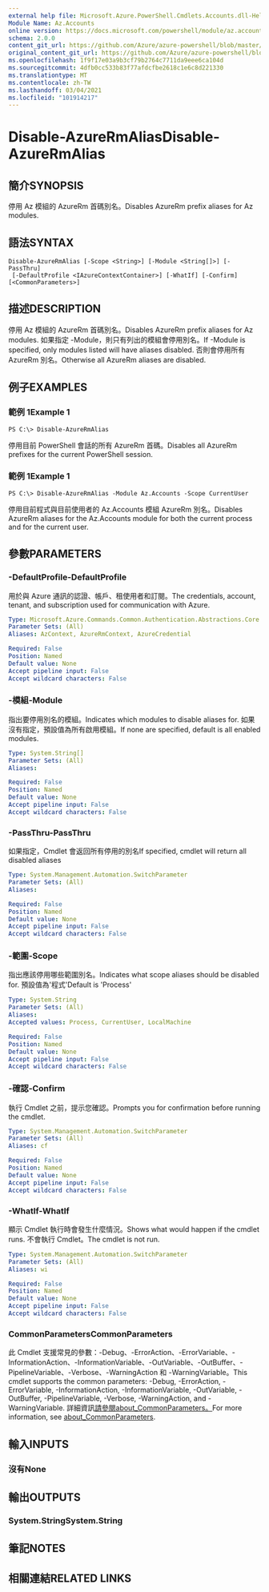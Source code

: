 ```yaml
---
external help file: Microsoft.Azure.PowerShell.Cmdlets.Accounts.dll-Help.xml
Module Name: Az.Accounts
online version: https://docs.microsoft.com/powershell/module/az.accounts/disable-azurermalias
schema: 2.0.0
content_git_url: https://github.com/Azure/azure-powershell/blob/master/src/Accounts/Accounts/help/Disable-AzureRmAlias.md
original_content_git_url: https://github.com/Azure/azure-powershell/blob/master/src/Accounts/Accounts/help/Disable-AzureRmAlias.md
ms.openlocfilehash: 1f9f17e03a9b3cf79b2764c7711da9eee6ca104d
ms.sourcegitcommit: 4dfb0cc533b83f77afdcfbe2618c1e6c8d221330
ms.translationtype: MT
ms.contentlocale: zh-TW
ms.lasthandoff: 03/04/2021
ms.locfileid: "101914217"
---
```

# <span data-ttu-id="a5062-101">Disable-AzureRmAlias</span><span class="sxs-lookup"><span data-stu-id="a5062-101">Disable-AzureRmAlias</span></span>

## <span data-ttu-id="a5062-102">簡介</span><span class="sxs-lookup"><span data-stu-id="a5062-102">SYNOPSIS</span></span>
<span data-ttu-id="a5062-103">停用 Az 模組的 AzureRm 首碼別名。</span><span class="sxs-lookup"><span data-stu-id="a5062-103">Disables AzureRm prefix aliases for Az modules.</span></span>

## <span data-ttu-id="a5062-104">語法</span><span class="sxs-lookup"><span data-stu-id="a5062-104">SYNTAX</span></span>

```
Disable-AzureRmAlias [-Scope <String>] [-Module <String[]>] [-PassThru]
 [-DefaultProfile <IAzureContextContainer>] [-WhatIf] [-Confirm] [<CommonParameters>]
```

## <span data-ttu-id="a5062-105">描述</span><span class="sxs-lookup"><span data-stu-id="a5062-105">DESCRIPTION</span></span>
<span data-ttu-id="a5062-106">停用 Az 模組的 AzureRm 首碼別名。</span><span class="sxs-lookup"><span data-stu-id="a5062-106">Disables AzureRm prefix aliases for Az modules.</span></span> <span data-ttu-id="a5062-107">如果指定 -Module，則只有列出的模組會停用別名。</span><span class="sxs-lookup"><span data-stu-id="a5062-107">If -Module is specified, only modules listed will have aliases disabled.</span></span> <span data-ttu-id="a5062-108">否則會停用所有 AzureRm 別名。</span><span class="sxs-lookup"><span data-stu-id="a5062-108">Otherwise all AzureRm aliases are disabled.</span></span>

## <span data-ttu-id="a5062-109">例子</span><span class="sxs-lookup"><span data-stu-id="a5062-109">EXAMPLES</span></span>

### <span data-ttu-id="a5062-110">範例 1</span><span class="sxs-lookup"><span data-stu-id="a5062-110">Example 1</span></span>
```
PS C:\> Disable-AzureRmAlias
```

<span data-ttu-id="a5062-111">停用目前 PowerShell 會話的所有 AzureRm 首碼。</span><span class="sxs-lookup"><span data-stu-id="a5062-111">Disables all AzureRm prefixes for the current PowerShell session.</span></span>

### <span data-ttu-id="a5062-112">範例 1</span><span class="sxs-lookup"><span data-stu-id="a5062-112">Example 1</span></span>
```
PS C:\> Disable-AzureRmAlias -Module Az.Accounts -Scope CurrentUser
```

<span data-ttu-id="a5062-113">停用目前程式與目前使用者的 Az.Accounts 模組 AzureRm 別名。</span><span class="sxs-lookup"><span data-stu-id="a5062-113">Disables AzureRm aliases for the Az.Accounts module for both the current process and for the current user.</span></span>

## <span data-ttu-id="a5062-114">參數</span><span class="sxs-lookup"><span data-stu-id="a5062-114">PARAMETERS</span></span>

### <span data-ttu-id="a5062-115">-DefaultProfile</span><span class="sxs-lookup"><span data-stu-id="a5062-115">-DefaultProfile</span></span>
<span data-ttu-id="a5062-116">用於與 Azure 通訊的認證、帳戶、租使用者和訂閱。</span><span class="sxs-lookup"><span data-stu-id="a5062-116">The credentials, account, tenant, and subscription used for communication with Azure.</span></span>

```yaml
Type: Microsoft.Azure.Commands.Common.Authentication.Abstractions.Core.IAzureContextContainer
Parameter Sets: (All)
Aliases: AzContext, AzureRmContext, AzureCredential

Required: False
Position: Named
Default value: None
Accept pipeline input: False
Accept wildcard characters: False
```

### <span data-ttu-id="a5062-117">-模組</span><span class="sxs-lookup"><span data-stu-id="a5062-117">-Module</span></span>
<span data-ttu-id="a5062-118">指出要停用別名的模組。</span><span class="sxs-lookup"><span data-stu-id="a5062-118">Indicates which modules to disable aliases for.</span></span>
<span data-ttu-id="a5062-119">如果沒有指定，預設值為所有啟用模組。</span><span class="sxs-lookup"><span data-stu-id="a5062-119">If none are specified, default is all enabled modules.</span></span>

```yaml
Type: System.String[]
Parameter Sets: (All)
Aliases:

Required: False
Position: Named
Default value: None
Accept pipeline input: False
Accept wildcard characters: False
```

### <span data-ttu-id="a5062-120">-PassThru</span><span class="sxs-lookup"><span data-stu-id="a5062-120">-PassThru</span></span>
<span data-ttu-id="a5062-121">如果指定，Cmdlet 會返回所有停用的別名</span><span class="sxs-lookup"><span data-stu-id="a5062-121">If specified, cmdlet will return all disabled aliases</span></span>

```yaml
Type: System.Management.Automation.SwitchParameter
Parameter Sets: (All)
Aliases:

Required: False
Position: Named
Default value: None
Accept pipeline input: False
Accept wildcard characters: False
```

### <span data-ttu-id="a5062-122">-範圍</span><span class="sxs-lookup"><span data-stu-id="a5062-122">-Scope</span></span>
<span data-ttu-id="a5062-123">指出應該停用哪些範圍別名。</span><span class="sxs-lookup"><span data-stu-id="a5062-123">Indicates what scope aliases should be disabled for.</span></span> <span data-ttu-id="a5062-124">預設值為'程式'</span><span class="sxs-lookup"><span data-stu-id="a5062-124">Default is 'Process'</span></span>

```yaml
Type: System.String
Parameter Sets: (All)
Aliases:
Accepted values: Process, CurrentUser, LocalMachine

Required: False
Position: Named
Default value: None
Accept pipeline input: False
Accept wildcard characters: False
```

### <span data-ttu-id="a5062-125">-確認</span><span class="sxs-lookup"><span data-stu-id="a5062-125">-Confirm</span></span>
<span data-ttu-id="a5062-126">執行 Cmdlet 之前，提示您確認。</span><span class="sxs-lookup"><span data-stu-id="a5062-126">Prompts you for confirmation before running the cmdlet.</span></span>

```yaml
Type: System.Management.Automation.SwitchParameter
Parameter Sets: (All)
Aliases: cf

Required: False
Position: Named
Default value: None
Accept pipeline input: False
Accept wildcard characters: False
```

### <span data-ttu-id="a5062-127">-WhatIf</span><span class="sxs-lookup"><span data-stu-id="a5062-127">-WhatIf</span></span>
<span data-ttu-id="a5062-128">顯示 Cmdlet 執行時會發生什麼情況。</span><span class="sxs-lookup"><span data-stu-id="a5062-128">Shows what would happen if the cmdlet runs.</span></span>
<span data-ttu-id="a5062-129">不會執行 Cmdlet。</span><span class="sxs-lookup"><span data-stu-id="a5062-129">The cmdlet is not run.</span></span>

```yaml
Type: System.Management.Automation.SwitchParameter
Parameter Sets: (All)
Aliases: wi

Required: False
Position: Named
Default value: None
Accept pipeline input: False
Accept wildcard characters: False
```

### <span data-ttu-id="a5062-130">CommonParameters</span><span class="sxs-lookup"><span data-stu-id="a5062-130">CommonParameters</span></span>
<span data-ttu-id="a5062-131">此 Cmdlet 支援常見的參數：-Debug、-ErrorAction、-ErrorVariable、-InformationAction、-InformationVariable、-OutVariable、-OutBuffer、-PipelineVariable、-Verbose、-WarningAction 和 -WarningVariable。</span><span class="sxs-lookup"><span data-stu-id="a5062-131">This cmdlet supports the common parameters: -Debug, -ErrorAction, -ErrorVariable, -InformationAction, -InformationVariable, -OutVariable, -OutBuffer, -PipelineVariable, -Verbose, -WarningAction, and -WarningVariable.</span></span> <span data-ttu-id="a5062-132">詳細資訊[請參閱about_CommonParameters。](http://go.microsoft.com/fwlink/?LinkID=113216)</span><span class="sxs-lookup"><span data-stu-id="a5062-132">For more information, see [about_CommonParameters](http://go.microsoft.com/fwlink/?LinkID=113216).</span></span>

## <span data-ttu-id="a5062-133">輸入</span><span class="sxs-lookup"><span data-stu-id="a5062-133">INPUTS</span></span>

### <span data-ttu-id="a5062-134">沒有</span><span class="sxs-lookup"><span data-stu-id="a5062-134">None</span></span>

## <span data-ttu-id="a5062-135">輸出</span><span class="sxs-lookup"><span data-stu-id="a5062-135">OUTPUTS</span></span>

### <span data-ttu-id="a5062-136">System.String</span><span class="sxs-lookup"><span data-stu-id="a5062-136">System.String</span></span>

## <span data-ttu-id="a5062-137">筆記</span><span class="sxs-lookup"><span data-stu-id="a5062-137">NOTES</span></span>

## <span data-ttu-id="a5062-138">相關連結</span><span class="sxs-lookup"><span data-stu-id="a5062-138">RELATED LINKS</span></span>
